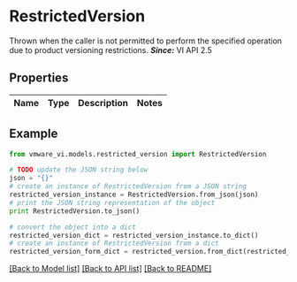 # RestrictedVersion

Thrown when the caller is not permitted to perform the specified operation due to product versioning restrictions.  ***Since:*** VI API 2.5 

## Properties
Name | Type | Description | Notes
------------ | ------------- | ------------- | -------------

## Example

```python
from vmware_vi.models.restricted_version import RestrictedVersion

# TODO update the JSON string below
json = "{}"
# create an instance of RestrictedVersion from a JSON string
restricted_version_instance = RestrictedVersion.from_json(json)
# print the JSON string representation of the object
print RestrictedVersion.to_json()

# convert the object into a dict
restricted_version_dict = restricted_version_instance.to_dict()
# create an instance of RestrictedVersion from a dict
restricted_version_form_dict = restricted_version.from_dict(restricted_version_dict)
```
[[Back to Model list]](../README.md#documentation-for-models) [[Back to API list]](../README.md#documentation-for-api-endpoints) [[Back to README]](../README.md)


